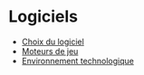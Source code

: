 # Logiciels

<!-- start-replace-subnav depth=1 -->
* [Choix du logiciel](/03-savoirs/01/03-logiciels/01-choix-logiciel/)
* [Moteurs de jeu](/03-savoirs/01/03-logiciels/02-moteurs-de-jeu/)
* [Environnement technologique](/03-savoirs/01/03-logiciels/03-env-techno/)
<!-- end-replace-subnav -->
